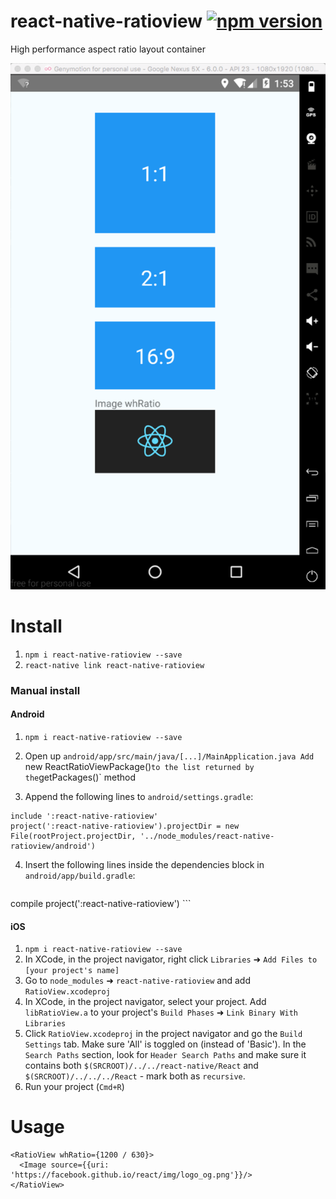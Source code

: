 # react-native-ratioview [![npm version](https://badge.fury.io/js/react-native-ratioview.svg)](https://badge.fury.io/js/react-native-ratioview)
High performance aspect ratio layout container

![](https://github.com/yinhangfeng/react-native-ratioview/blob/master/images/image.png?raw=true)

# Install
1. `npm i react-native-ratioview --save`
2. `react-native link react-native-ratioview`

### Manual install
#### Android
1. `npm i react-native-ratioview --save`
2. Open up `android/app/src/main/java/[...]/MainApplication.java
Add `new ReactRatioViewPackage()` to the list returned by the `getPackages()` method

3. Append the following lines to `android/settings.gradle`:

  ```
  include ':react-native-ratioview'
  project(':react-native-ratioview').projectDir = new File(rootProject.projectDir, '../node_modules/react-native-ratioview/android')
  ```

4. Insert the following lines inside the dependencies block in `android/app/build.gradle`:

	```
  compile project(':react-native-ratioview')
	```

#### iOS
1. `npm i react-native-ratioview --save`
2. In XCode, in the project navigator, right click `Libraries` ➜ `Add Files to [your project's name]`
3. Go to `node_modules` ➜ `react-native-ratioview` and add `RatioView.xcodeproj`
4. In XCode, in the project navigator, select your project. Add `libRatioView.a` to your project's `Build Phases` ➜ `Link Binary With Libraries`
5. Click `RatioView.xcodeproj` in the project navigator and go the `Build Settings` tab. Make sure 'All' is toggled on (instead of 'Basic'). In the `Search Paths` section, look for `Header Search Paths` and make sure it contains both `$(SRCROOT)/../../react-native/React` and `$(SRCROOT)/../../../React` - mark both as `recursive`.
5. Run your project (`Cmd+R`)


# Usage
```
<RatioView whRatio={1200 / 630}>
  <Image source={{uri: 'https://facebook.github.io/react/img/logo_og.png'}}/>
</RatioView>
```
